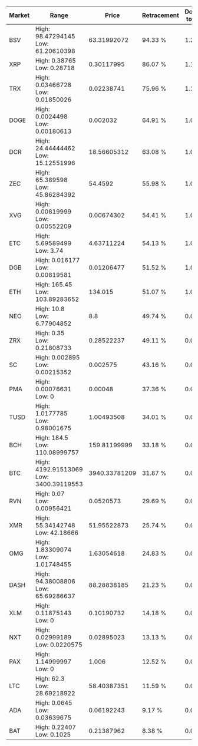 | Market | Range | Price| Retracement | Doubles to 50% |
| --- | --- | --- | --- | --- |
| BSV | High: 98.47294145<br />Low: 61.20610398 | 63.31992072 | 94.33 % | 1.26 |
| XRP | High: 0.38765<br />Low: 0.28718 | 0.30117995 | 86.07 % | 1.12 |
| TRX | High: 0.03466728<br />Low: 0.01850026 | 0.02238741 | 75.96 % | 1.19 |
| DOGE | High: 0.0024498<br />Low: 0.00180613 | 0.002032 | 64.91 % | 1.05 |
| DCR | High: 24.44444462<br />Low: 15.12551996 | 18.56605312 | 63.08 % | 1.07 |
| ZEC | High: 65.389598<br />Low: 45.86284392 | 54.4592 | 55.98 % | 1.02 |
| XVG | High: 0.00819999<br />Low: 0.00552209 | 0.00674302 | 54.41 % | 1.02 |
| ETC | High: 5.69589499<br />Low: 3.74 | 4.63711224 | 54.13 % | 1.02 |
| DGB | High: 0.016177<br />Low: 0.00819581 | 0.01206477 | 51.52 % | 1.01 |
| ETH | High: 165.45<br />Low: 103.89283652 | 134.015 | 51.07 % | 1.00 |
| NEO | High: 10.8<br />Low: 6.77904852 | 8.8 | 49.74 % | 0.00 |
| ZRX | High: 0.35<br />Low: 0.21808733 | 0.28522237 | 49.11 % | 0.00 |
| SC | High: 0.002895<br />Low: 0.00215352 | 0.002575 | 43.16 % | 0.00 |
| PMA | High: 0.00076631<br />Low: 0 | 0.00048 | 37.36 % | 0.00 |
| TUSD | High: 1.0177785<br />Low: 0.98001675 | 1.00493508 | 34.01 % | 0.00 |
| BCH | High: 184.5<br />Low: 110.08999757 | 159.81199999 | 33.18 % | 0.00 |
| BTC | High: 4192.91513069<br />Low: 3400.39119553 | 3940.33781209 | 31.87 % | 0.00 |
| RVN | High: 0.07<br />Low: 0.00956421 | 0.0520573 | 29.69 % | 0.00 |
| XMR | High: 55.34142748<br />Low: 42.18666 | 51.95522873 | 25.74 % | 0.00 |
| OMG | High: 1.83309074<br />Low: 1.01748455 | 1.63054618 | 24.83 % | 0.00 |
| DASH | High: 94.38008806<br />Low: 65.69286637 | 88.28838185 | 21.23 % | 0.00 |
| XLM | High: 0.11875143<br />Low: 0 | 0.10190732 | 14.18 % | 0.00 |
| NXT | High: 0.02999189<br />Low: 0.0220575 | 0.02895023 | 13.13 % | 0.00 |
| PAX | High: 1.14999997<br />Low: 0 | 1.006 | 12.52 % | 0.00 |
| LTC | High: 62.3<br />Low: 28.69218922 | 58.40387351 | 11.59 % | 0.00 |
| ADA | High: 0.0645<br />Low: 0.03639675 | 0.06192243 | 9.17 % | 0.00 |
| BAT | High: 0.22407<br />Low: 0.1025 | 0.21387962 | 8.38 % | 0.00 |
